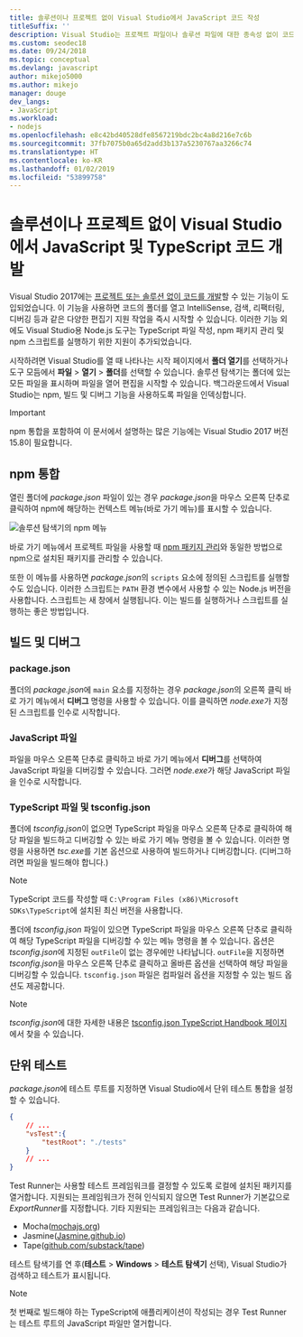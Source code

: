 ```yaml
---
title: 솔루션이나 프로젝트 없이 Visual Studio에서 JavaScript 코드 작성
titleSuffix: ''
description: Visual Studio는 프로젝트 파일이나 솔루션 파일에 대한 종속성 없이 코드 작성을 지원
ms.custom: seodec18
ms.date: 09/24/2018
ms.topic: conceptual
ms.devlang: javascript
author: mikejo5000
ms.author: mikejo
manager: douge
dev_langs:
- JavaScript
ms.workload:
- nodejs
ms.openlocfilehash: e8c42bd40528dfe8567219bdc2bc4a8d216e7c6b
ms.sourcegitcommit: 37fb7075b0a65d2add3b137a5230767aa3266c74
ms.translationtype: HT
ms.contentlocale: ko-KR
ms.lasthandoff: 01/02/2019
ms.locfileid: "53899758"
---
```

# <a name="develop-javascript-and-typescript-code-in-visual-studio-without-solutions-or-projects"></a>솔루션이나 프로젝트 없이 Visual Studio에서 JavaScript 및 TypeScript 코드 개발

Visual Studio 2017에는 [프로젝트 또는 솔루션 없이 코드를 개발](../ide/develop-code-in-visual-studio-without-projects-or-solutions.md)할 수 있는 기능이 도입되었습니다. 이 기능을 사용하면 코드의 폴더를 열고 IntelliSense, 검색, 리팩터링, 디버깅 등과 같은 다양한 편집기 지원 작업을 즉시 시작할 수 있습니다.
이러한 기능 외에도 Visual Studio용 Node.js 도구는 TypeScript 파일 작성, npm 패키지 관리 및 npm 스크립트를 실행하기 위한 지원이 추가되었습니다.

시작하려면 Visual Studio를 열 때 나타나는 시작 페이지에서 **폴더 열기**를 선택하거나 도구 모듬에서 **파일** > **열기** > **폴더**를 선택할 수 있습니다. 솔루션 탐색기는 폴더에 있는 모든 파일을 표시하며 파일을 열어 편집을 시작할 수 있습니다. 백그라운드에서 Visual Studio는 npm, 빌드 및 디버그 기능을 사용하도록 파일을 인덱싱합니다.

> [!IMPORTANT]
> npm 통합을 포함하여 이 문서에서 설명하는 많은 기능에는 Visual Studio 2017 버전 15.8이 필요합니다.

## <a name="npm-integration"></a>npm 통합

열린 폴더에 *package.json* 파일이 있는 경우 *package.json*을 마우스 오른쪽 단추로 클릭하여 npm에 해당하는 컨텍스트 메뉴(바로 가기 메뉴)를 표시할 수 있습니다. 

![솔루션 탐색기의 npm 메뉴](../javascript/media/solution-explorer-npm-ctx.png) 

바로 가기 메뉴에서 프로젝트 파일을 사용할 때 [npm 패키지 관리](npm-package-management.md)와 동일한 방법으로 npm으로 설치된 패키지를 관리할 수 있습니다.

또한 이 메뉴를 사용하면 *package.json*의 `scripts` 요소에 정의된 스크립트를 실행할 수도 있습니다. 이러한 스크립트는 `PATH` 환경 변수에서 사용할 수 있는 Node.js 버전을 사용합니다. 스크립트는 새 창에서 실행됩니다. 이는 빌드를 실행하거나 스크립트를 실행하는 좋은 방법입니다.

## <a name="build-and-debug"></a>빌드 및 디버그

### <a name="packagejson"></a>package.json
폴더의 *package.json*에 `main` 요소를 지정하는 경우 *package.json*의 오른쪽 클릭 바로 가기 메뉴에서 **디버그** 명령을 사용할 수 있습니다. 이를 클릭하면 *node.exe*가 지정된 스크립트를 인수로 시작합니다.

### <a name="javascript-files"></a>JavaScript 파일
파일을 마우스 오른쪽 단추로 클릭하고 바로 가기 메뉴에서 **디버그**를 선택하여 JavaScript 파일을 디버깅할 수 있습니다. 그러면 *node.exe*가 해당 JavaScript 파일을 인수로 시작합니다.

### <a name="typescript-files-and-tsconfigjson"></a>TypeScript 파일 및 tsconfig.json
폴더에 *tsconfig.json*이 없으면 TypeScript 파일을 마우스 오른쪽 단추로 클릭하여 해당 파일을 빌드하고 디버깅할 수 있는 바로 가기 메뉴 명령을 볼 수 있습니다. 이러한 명령을 사용하면 *tsc.exe*를 기본 옵션으로 사용하여 빌드하거나 디버깅합니다. (디버그하려면 파일을 빌드해야 합니다.)

> [!NOTE]
> TypeScript 코드를 작성할 때 `C:\Program Files (x86)\Microsoft SDKs\TypeScript`에 설치된 최신 버전을 사용합니다.

폴더에 *tsconfig.json* 파일이 있으면 TypeScript 파일을 마우스 오른쪽 단추로 클릭하여 해당 TypeScript 파일을 디버깅할 수 있는 메뉴 명령을 볼 수 있습니다. 옵션은 *tsconfig.json*에 지정된 `outFile`이 없는 경우에만 나타납니다. `outFile`을 지정하면 *tsconfig.json*을 마우스 오른쪽 단추로 클릭하고 올바른 옵션을 선택하여 해당 파일을 디버깅할 수 있습니다. `tsconfig.json` 파일은 컴파일러 옵션을 지정할 수 있는 빌드 옵션도 제공합니다.

> [!NOTE]
> *tsconfig.json*에 대한 자세한 내용은 [tsconfig.json TypeScript Handbook 페이지](https://www.typescriptlang.org/docs/handbook/tsconfig-json.html)에서 찾을 수 있습니다.

## <a name="unit-tests"></a>단위 테스트
*package.json*에 테스트 루트를 지정하면 Visual Studio에서 단위 테스트 통합을 설정할 수 있습니다.

```json
{
    // ...
    "vsTest":{
        "testRoot": "./tests"
    }
    // ...
}
```

Test Runner는 사용할 테스트 프레임워크를 결정할 수 있도록 로컬에 설치된 패키지를 열거합니다.
지원되는 프레임워크가 전혀 인식되지 않으면 Test Runner가 기본값으로 *ExportRunner*를 지정합니다. 기타 지원되는 프레임워크는 다음과 같습니다.
* Mocha([mochajs.org](http://mochajs.org/))
* Jasmine([Jasmine.github.io](https://jasmine.github.io/))
* Tape([github.com/substack/tape](https://github.com/substack/tape))

테스트 탐색기를 연 후(**테스트** > **Windows** > **테스트 탐색기** 선택), Visual Studio가 검색하고 테스트가 표시됩니다.

> [!NOTE]
> 첫 번째로 빌드해야 하는 TypeScript에 애플리케이션이 작성되는 경우 Test Runner는 테스트 루트의 JavaScript 파일만 열거합니다.

